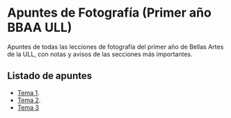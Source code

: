 # Apuntes de Fotografía (Primer año BBAA ULL)
Apuntes de todas las lecciones de fotografía del primer año de Bellas Artes de la ULL, con notas y avisos de las secciones más importantes.

## Listado de apuntes

- [Tema 1](https://github.com/Yahlunna/Apuntes-Fotografia-Primero-BBAA-ULL/blob/main/Tema%201/Tema1.md).
- [Tema 2](https://github.com/Yahlunna/Apuntes-Fotografia-Primero-BBAA-ULL/blob/main/Tema%202/Tema2.md).
- [Tema 3](https://github.com/Yahlunna/Apuntes-Fotografia-Primero-BBAA-ULL/blob/main/Tema%203/Tema3.md)
